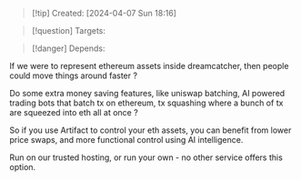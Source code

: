 
>[!tip] Created: [2024-04-07 Sun 18:16]

>[!question] Targets: 

>[!danger] Depends: 

If we were to represent ethereum assets inside dreamcatcher, then people could move things around faster ?

Do some extra money saving features, like uniswap batching, AI powered trading bots that batch tx on ethereum, tx squashing where a bunch of tx are squeezed into eth all at once ?

So if you use Artifact to control your eth assets, you can benefit from lower price swaps, and more functional control using AI intelligence.

Run on our trusted hosting, or run your own - no other service offers this option.